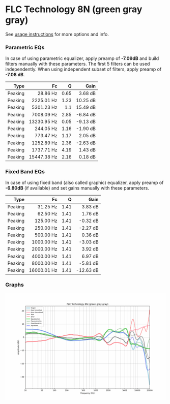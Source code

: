 # FLC Technology 8N (green gray gray)
See [usage instructions](https://github.com/jaakkopasanen/AutoEq#usage) for more options and info.

### Parametric EQs
In case of using parametric equalizer, apply preamp of **-7.09dB** and build filters manually
with these parameters. The first 5 filters can be used independently.
When using independent subset of filters, apply preamp of **-7.08 dB**.

| Type    | Fc          |    Q | Gain     |
|--------:|------------:|-----:|---------:|
| Peaking | 28.86 Hz    | 0.65 | 3.68 dB  |
| Peaking | 2225.01 Hz  | 1.23 | 10.25 dB |
| Peaking | 5301.23 Hz  | 1.1  | 15.49 dB |
| Peaking | 7008.09 Hz  | 2.85 | -6.84 dB |
| Peaking | 13230.95 Hz | 0.05 | -9.13 dB |
| Peaking | 244.05 Hz   | 1.16 | -1.90 dB |
| Peaking | 773.47 Hz   | 1.17 | 2.05 dB  |
| Peaking | 1252.89 Hz  | 2.36 | -2.63 dB |
| Peaking | 1737.71 Hz  | 4.19 | 1.43 dB  |
| Peaking | 15447.38 Hz | 2.16 | 0.18 dB  |

### Fixed Band EQs
In case of using fixed band (also called graphic) equalizer, apply preamp of **-6.80dB**
(if available) and set gains manually with these parameters.

| Type    | Fc          |    Q | Gain      |
|--------:|------------:|-----:|----------:|
| Peaking | 31.25 Hz    | 1.41 | 3.83 dB   |
| Peaking | 62.50 Hz    | 1.41 | 1.76 dB   |
| Peaking | 125.00 Hz   | 1.41 | -0.32 dB  |
| Peaking | 250.00 Hz   | 1.41 | -2.27 dB  |
| Peaking | 500.00 Hz   | 1.41 | 0.36 dB   |
| Peaking | 1000.00 Hz  | 1.41 | -3.03 dB  |
| Peaking | 2000.00 Hz  | 1.41 | 3.92 dB   |
| Peaking | 4000.00 Hz  | 1.41 | 6.97 dB   |
| Peaking | 8000.00 Hz  | 1.41 | -5.81 dB  |
| Peaking | 16000.01 Hz | 1.41 | -12.63 dB |

### Graphs
![](./FLC%20Technology%208N%20(green%20gray%20gray).png)